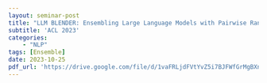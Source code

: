 ```yaml
---
layout: seminar-post
title: "LLM BLENDER: Ensembling Large Language Models with Pairwise Ranking and Generative Fusion"
subtitle: 'ACL 2023'
categories:
    - "NLP"
tags: [Ensemble]
date: 2023-10-25
pdf_url: 'https://drive.google.com/file/d/1vaFRLjdFVtYvZ5i7BJFWfGrMgBXnuZW5/preview'
---
```

